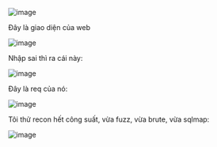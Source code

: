 ![image](https://github.com/user-attachments/assets/97b4c5fc-976b-4e5d-b278-bd5feb985d66)

Đây là giao diện của web 

![image](https://github.com/user-attachments/assets/1bd89bef-d1eb-4532-9b2d-a3bf8dd40fa6)

Nhập sai thì ra cái này:

![image](https://github.com/user-attachments/assets/94b190e1-13a0-45d5-8cb2-660429097e38)

Đây là req của nó:

![image](https://github.com/user-attachments/assets/ec589c28-6ae4-4b3e-97ee-99af29bd37db)

Tôi thử recon hết công suất, vừa fuzz, vừa brute, vừa sqlmap:

![image](https://github.com/user-attachments/assets/db087f00-b456-477c-89c6-e9137379fa2b)




